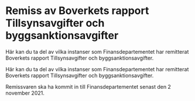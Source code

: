 # Remiss av Boverkets rapport Tillsynsavgifter och byggsanktionsavgifter

Här kan du ta del av vilka instanser som Finansdepartementet har remitterat Boverkets rapport Tillsynsavgifter och byggsanktionsavgifter.

Här kan du ta del av vilka instanser som Finansdepartementet har remitterat Boverkets rapport Tillsynsavgifter och byggsanktionsavgifter.

Remissvaren ska ha kommit in till Finansdepartementet senast den 2 november 2021.
